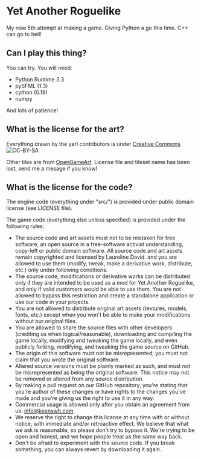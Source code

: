 # Yet Another Roguelike

My now 5th attempt at making a game. Giving Python a go this time. C++ can go to hell!

## Can I play this thing?

You can try. You will need:

* Python Runtime 3.3
* pySFML (1.3)
* cython (0.19)
* numpy

And lots of patience!

## What is the license for the art?

Everything drawn by the yarl contributors is under [Creative Commons](http://creativecommons.org/licenses/by-sa/4.0/)  
![CC-BY-SA](https://i.creativecommons.org/l/by-sa/4.0/88x31.png)

Other tiles are from [OpenGameArt](opengameart.org). License file and tileset name has been lost,
send me a mesage if you know!

## What is the license for the code?
The engine code (everything under "src/") is provided under public domain license (see LICENSE file).

The game code (everything else unless specified) is provided under the following rules:
  
-	The source code and art assets must not to be mistaken for free software, an open source in a free-software activist understanding, copy-left or public domain software. All source code and art assets remain copyrighted and licensed by Laureline David. and you are allowed to use them (modify, tweak, make a derivative work, distribute, etc.) only under following conditions.
-	The source code, modifications or derivative works can be distributed only if they are intended to be used as a mod for Yet Another Roguelike, and only if valid customers would be able to use them. You are not allowed to bypass this restriction and create a standalone application or use our code in your projects.
-	You are not allowed to distribute original art assets (textures, models, fonts, etc.) except when you won't be able to make your modifications without our original files.
-	You are allowed to share the source files with other developers (crediting us when logical/reasonable), downloading and compiling the game locally, modifying and tweaking the game locally, and even publicly forking, modifying, and tweaking the game source on GitHub.
-	The origin of this software must not be misrepresented; you must not claim that you wrote the original software. 
-	Altered source versions must be plainly marked as such, and must not be misrepresented as being the original software. This notice may not be removed or altered from any source distribution. 
-	By making a pull request on our GitHub repository, you're stating that you're author of these changes or have rights to the changes you've made and you're giving us the right to use it in any way.
-	Commercial usage is allowed only after you obtain an agreement from us: info@keenswh.com
-	We reserve the right to change this license at any time with or without notice, with immediate and/or retroactive effect. We believe that what we ask is reasonable, so please don't try to bypass it. We're trying to be open and honest, and we hope people treat us the same way back. 
-	Don't be afraid to experiment with the source code. If you break something, you can always revert by downloading it again. 
